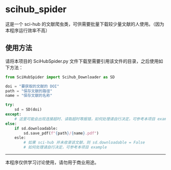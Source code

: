 # scihub_spider
这是一个 sci-hub 的文献爬虫类，可供需要批量下载较少量文献的人使用。（因为本程序运行效率不高）  
## 使用方法
请将本项目的 SciHubSpider.py 文件下载至需要引用该文件的目录，之后使用如下方法：
```python
from SciHubSpider import Scihub_Downloader as SD

doi = "要获取的文献的 DOI"
path = "保存文献的路径"
name = "保存文献的名称"

try:
    sd = SD(doi)
except:
    # 这里可能会出现连接超时、读取超时等报错，如何处理请自行决定，可参考本项目 example
else:
    if sd.downloadable:
        sd.save_pdf(f"{path}/{name}.pdf")
    esle:
        # 如果 sci-hub 并未收录该文献，则 sd.downloadable = False
        # 如何处理请自行决定，可参考本项目 example
```
  
------------------------------------
  
本程序仅供学习讨论使用，请勿用于商业用途。
